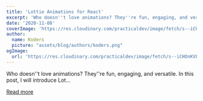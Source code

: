 ```yaml
---
title: 'Lottie Animations for React'
excerpt: 'Who doesn''t love animations? They''re fun, engaging, and versatile. In this post, I will introduce Lot...'
date: '2020-11-08'
coverImage: 'https://res.cloudinary.com/practicaldev/image/fetch/s--iCHOnKVL--/c_imagga_scale,f_auto,fl_progressive,h_420,q_auto,w_1000/https://dev-to-uploads.s3.amazonaws.com/i/vm5cwprcm74uxsmn4bj1.jpg'
author:
  name: Koders
  picture: "assets/blog/authors/koders.png"
ogImage:
  url: 'https://res.cloudinary.com/practicaldev/image/fetch/s--iCHOnKVL--/c_imagga_scale,f_auto,fl_progressive,h_420,q_auto,w_1000/https://dev-to-uploads.s3.amazonaws.com/i/vm5cwprcm74uxsmn4bj1.jpg'
---
```


Who doesn''t love animations? They''re fun, engaging, and versatile. In this post, I will introduce Lot...

[Read more](https://dev.to/proiacm/lottie-animations-for-react-1c9l)
